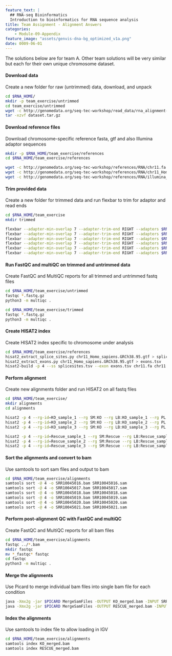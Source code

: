 ```yaml
---
feature_text: |
  ## RNA-seq Bioinformatics
  Introduction to bioinformatics for RNA sequence analysis
title: Team Assignment - Alignment Answers
categories:
    - Module-09-Appendix
feature_image: "assets/genvis-dna-bg_optimized_v1a.png"
date: 0009-06-01
---
```


The solutions below are for team A. Other team solutions will be very similar but each for their own unique chromosome dataset.

#### Download data
Create a new folder for raw (untrimmed) data, download, and unpack

```bash
cd $RNA_HOME/
mkdir -p team_exercise/untrimmed
cd team_exercise/untrimmed
wget -c http://genomedata.org/seq-tec-workshop/read_data/rna_alignment-de_exercise/dataset_A/dataset.tar.gz
tar -xzvf dataset.tar.gz
```

#### Download reference files
Download chromosome-specific reference fasta, gtf and also Illumina adaptor sequences

```bash
mkdir -p $RNA_HOME/team_exercise/references
cd $RNA_HOME/team_exercise/references

wget -c http://genomedata.org/seq-tec-workshop/references/RNA/chr11.fa
wget -c http://genomedata.org/seq-tec-workshop/references/RNA/chr11_Homo_sapiens.GRCh38.95.gtf
wget -c http://genomedata.org/seq-tec-workshop/references/RNA/illumina_multiplex.fa

```

#### Trim provided data
Create a new folder for trimmed data and run flexbar to trim for adaptor and read ends

```bash
cd $RNA_HOME/team_exercise
mkdir trimmed

flexbar --adapter-min-overlap 7 --adapter-trim-end RIGHT --adapters $RNA_HOME/team_exercise/references/illumina_multiplex.fa --pre-trim-right 5 --max-uncalled 300 --min-read-length 25 --threads 4 --zip-output GZ --reads untrimmed/SRR10045016_1.fastq.gz --reads2 untrimmed/SRR10045016_2.fastq.gz --target trimmed/SRR10045016
flexbar --adapter-min-overlap 7 --adapter-trim-end RIGHT --adapters $RNA_HOME/team_exercise/references/illumina_multiplex.fa --pre-trim-right 5 --max-uncalled 300 --min-read-length 25 --threads 4 --zip-output GZ --reads untrimmed/SRR10045017_1.fastq.gz --reads2 untrimmed/SRR10045017_2.fastq.gz --target trimmed/SRR10045017
flexbar --adapter-min-overlap 7 --adapter-trim-end RIGHT --adapters $RNA_HOME/team_exercise/references/illumina_multiplex.fa --pre-trim-right 5 --max-uncalled 300 --min-read-length 25 --threads 4 --zip-output GZ --reads untrimmed/SRR10045018_1.fastq.gz --reads2 untrimmed/SRR10045018_2.fastq.gz --target trimmed/SRR10045018
flexbar --adapter-min-overlap 7 --adapter-trim-end RIGHT --adapters $RNA_HOME/team_exercise/references/illumina_multiplex.fa --pre-trim-right 5 --max-uncalled 300 --min-read-length 25 --threads 4 --zip-output GZ --reads untrimmed/SRR10045019_1.fastq.gz --reads2 untrimmed/SRR10045019_2.fastq.gz --target trimmed/SRR10045019
flexbar --adapter-min-overlap 7 --adapter-trim-end RIGHT --adapters $RNA_HOME/team_exercise/references/illumina_multiplex.fa --pre-trim-right 5 --max-uncalled 300 --min-read-length 25 --threads 4 --zip-output GZ --reads untrimmed/SRR10045020_1.fastq.gz --reads2 untrimmed/SRR10045020_2.fastq.gz --target trimmed/SRR10045020
flexbar --adapter-min-overlap 7 --adapter-trim-end RIGHT --adapters $RNA_HOME/team_exercise/references/illumina_multiplex.fa --pre-trim-right 5 --max-uncalled 300 --min-read-length 25 --threads 4 --zip-output GZ --reads untrimmed/SRR10045021_1.fastq.gz --reads2 untrimmed/SRR10045021_2.fastq.gz --target trimmed/SRR10045021
```

#### Run FastQC and multiQC on trimmed and untrimmed data
Create FastQC and MultiQC reports for all trimmed and untrimmed fastq files

```bash
cd $RNA_HOME/team_exercise/untrimmed
fastqc *.fastq.gz
python3 -m multiqc .

cd $RNA_HOME/team_exercise/trimmed
fastqc *.fastq.gz
python3 -m multiqc .

```

#### Create HISAT2 index
Create HISAT2 index specific to chromosome under analysis

```bash
cd $RNA_HOME/team_exercise/references
hisat2_extract_splice_sites.py chr11_Homo_sapiens.GRCh38.95.gtf > splicesites.tsv
hisat2_extract_exons.py chr11_Homo_sapiens.GRCh38.95.gtf > exons.tsv
hisat2-build -p 4 --ss splicesites.tsv --exon exons.tsv chr11.fa chr11
```

#### Perform alignment
Create new alignments folder and run HISAT2 on all fastq files

```bash
cd $RNA_HOME/team_exercise/
mkdir alignments
cd alignments  

hisat2 -p 4 --rg-id=KO_sample_1 --rg SM:KO --rg LB:KO_sample_1 --rg PL:ILLUMINA --rg PU:SRR10045016 -x $RNA_HOME/team_exercise/references/chr11 --dta --rna-strandness RF -1 $RNA_HOME/team_exercise/untrimmed/SRR10045016_1.fastq.gz -2 $RNA_HOME/team_exercise/untrimmed/SRR10045016_2.fastq.gz -S ./SRR10045016.sam 2> SRR10045016_alignment_metrics.txt
hisat2 -p 4 --rg-id=KO_sample_2 --rg SM:KO --rg LB:KO_sample_2 --rg PL:ILLUMINA --rg PU:SRR10045017 -x $RNA_HOME/team_exercise/references/chr11 --dta --rna-strandness RF -1 $RNA_HOME/team_exercise/untrimmed/SRR10045017_1.fastq.gz -2 $RNA_HOME/team_exercise/untrimmed/SRR10045017_2.fastq.gz -S ./SRR10045017.sam 2> SRR10045017_alignment_metrics.txt
hisat2 -p 4 --rg-id=KO_sample_3 --rg SM:KO --rg LB:KO_sample_3 --rg PL:ILLUMINA --rg PU:SRR10045018 -x $RNA_HOME/team_exercise/references/chr11 --dta --rna-strandness RF -1 $RNA_HOME/team_exercise/untrimmed/SRR10045018_1.fastq.gz -2 $RNA_HOME/team_exercise/untrimmed/SRR10045018_2.fastq.gz -S ./SRR10045018.sam 2> SRR10045018_alignment_metrics.txt

hisat2 -p 4 --rg-id=Rescue_sample_1 --rg SM:Rescue --rg LB:Rescue_sample_1 --rg PL:ILLUMINA --rg PU:SRR10045019 -x $RNA_HOME/team_exercise/references/chr11 --dta --rna-strandness RF -1 $RNA_HOME/team_exercise/untrimmed/SRR10045019_1.fastq.gz -2 $RNA_HOME/team_exercise/untrimmed/SRR10045019_2.fastq.gz -S ./SRR10045019.sam 2> SRR10045019_alignment_metrics.txt
hisat2 -p 4 --rg-id=Rescue_sample_2 --rg SM:Rescue --rg LB:Rescue_sample_2 --rg PL:ILLUMINA --rg PU:SRR10045020 -x $RNA_HOME/team_exercise/references/chr11 --dta --rna-strandness RF -1 $RNA_HOME/team_exercise/untrimmed/SRR10045020_1.fastq.gz -2 $RNA_HOME/team_exercise/untrimmed/SRR10045020_2.fastq.gz -S ./SRR10045020.sam 2> SRR10045020_alignment_metrics.txt
hisat2 -p 4 --rg-id=Rescue_sample_3 --rg SM:Rescue --rg LB:Rescue_sample_3 --rg PL:ILLUMINA --rg PU:SRR10045021 -x $RNA_HOME/team_exercise/references/chr11 --dta --rna-strandness RF -1 $RNA_HOME/team_exercise/untrimmed/SRR10045021_1.fastq.gz -2 $RNA_HOME/team_exercise/untrimmed/SRR10045021_2.fastq.gz -S ./SRR10045021.sam 2> SRR10045021_alignment_metrics.txt
```

#### Sort the alignments and convert to bam
Use samtools to sort sam files and output to bam

```bash
cd $RNA_HOME/team_exercise/alignments 
samtools sort -@ 4 -o SRR10045016.bam SRR10045016.sam
samtools sort -@ 4 -o SRR10045017.bam SRR10045017.sam
samtools sort -@ 4 -o SRR10045018.bam SRR10045018.sam
samtools sort -@ 4 -o SRR10045019.bam SRR10045019.sam
samtools sort -@ 4 -o SRR10045020.bam SRR10045020.sam
samtools sort -@ 4 -o SRR10045021.bam SRR10045021.sam
```

#### Perform post-alignment QC with FastQC and multiQC 
Create FastQC and MultiQC reports for all bam files

```bash
cd $RNA_HOME/team_exercise/alignments 
fastqc ../*.bam
mkdir fastqc
mv *_fastqc* fastqc
cd fastqc 
python3 -m multiqc .
```

#### Merge the alignments
Use Picard to merge individual bam files into single bam file for each condition

```bash
java -Xmx2g -jar $PICARD MergeSamFiles -OUTPUT KO_merged.bam -INPUT SRR10045016.bam -INPUT SRR10045017.bam -INPUT SRR10045018.bam
java -Xmx2g -jar $PICARD MergeSamFiles -OUTPUT RESCUE_merged.bam -INPUT SRR10045019.bam -INPUT SRR10045020.bam -INPUT SRR10045021.bam
```

#### Index the alignments
Use samtools to index file to allow loading in IGV

```bash
cd $RNA_HOME/team_exercise/alignments
samtools index KO_merged.bam
samtools index RESCUE_merged.bam
```

